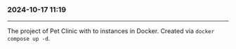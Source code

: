 ### 2024-10-17  11:19
---------------------

The project of Pet Clinic with to instances in Docker.
Created via `docker compose up -d`.